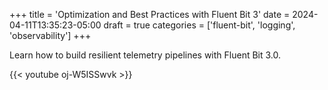 +++
title = 'Optimization and Best Practices with Fluent Bit 3'
date = 2024-04-11T13:35:23-05:00
draft = true
categories = ['fluent-bit', 'logging', 'observability']
+++

Learn how to build resilient telemetry pipelines with Fluent Bit 3.0.

{{< youtube oj-W5ISSwvk >}}
